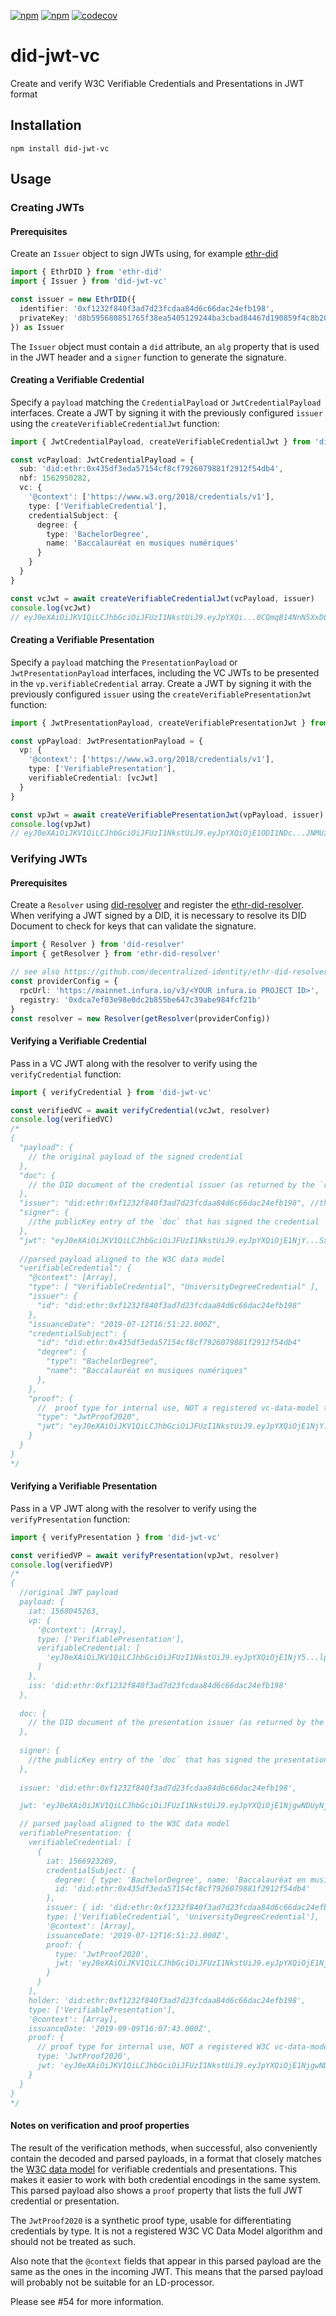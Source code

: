 [![npm](https://img.shields.io/npm/dt/did-jwt-vc.svg)](https://www.npmjs.com/package/did-jwt-vc)
[![npm](https://img.shields.io/npm/v/did-jwt-vc.svg)](https://www.npmjs.com/package/did-jwt-vc)
[![codecov](https://codecov.io/gh/decentralized-identity/did-jwt-vc/branch/master/graph/badge.svg)](https://codecov.io/gh/decentralized-identity/did-jwt-vc)

# did-jwt-vc

Create and verify W3C Verifiable Credentials and Presentations in JWT format

## Installation

```
npm install did-jwt-vc
```

## Usage

### Creating JWTs

#### Prerequisites

Create an `Issuer` object to sign JWTs using, for example [ethr-did](https://github.com/uport-project/ethr-did)

```typescript
import { EthrDID } from 'ethr-did'
import { Issuer } from 'did-jwt-vc'

const issuer = new EthrDID({
  identifier: '0xf1232f840f3ad7d23fcdaa84d6c66dac24efb198',
  privateKey: 'd8b595680851765f38ea5405129244ba3cbad84467d190859f4c8b20c1ff6c75'
}) as Issuer
```

The `Issuer` object must contain a `did` attribute, an `alg` property that is used in the JWT header and a `signer`
function to generate the signature.

#### Creating a Verifiable Credential

Specify a `payload` matching the `CredentialPayload` or `JwtCredentialPayload` interfaces. Create a JWT by signing it
with the previously configured `issuer` using the `createVerifiableCredentialJwt` function:

```typescript
import { JwtCredentialPayload, createVerifiableCredentialJwt } from 'did-jwt-vc'

const vcPayload: JwtCredentialPayload = {
  sub: 'did:ethr:0x435df3eda57154cf8cf7926079881f2912f54db4',
  nbf: 1562950282,
  vc: {
    '@context': ['https://www.w3.org/2018/credentials/v1'],
    type: ['VerifiableCredential'],
    credentialSubject: {
      degree: {
        type: 'BachelorDegree',
        name: 'Baccalauréat en musiques numériques'
      }
    }
  }
}

const vcJwt = await createVerifiableCredentialJwt(vcPayload, issuer)
console.log(vcJwt)
// eyJ0eXAiOiJKV1QiLCJhbGciOiJFUzI1NkstUiJ9.eyJpYXQi...0CQmqB14NnN5XxD0d_glLRs1Myc_LBJjnuNwE
```

#### Creating a Verifiable Presentation

Specify a `payload` matching the `PresentationPayload` or `JwtPresentationPayload` interfaces, including the VC JWTs to
be presented in the `vp.verifiableCredential` array. Create a JWT by signing it with the previously configured `issuer`
using the `createVerifiablePresentationJwt` function:

```typescript
import { JwtPresentationPayload, createVerifiablePresentationJwt } from 'did-jwt-vc'

const vpPayload: JwtPresentationPayload = {
  vp: {
    '@context': ['https://www.w3.org/2018/credentials/v1'],
    type: ['VerifiablePresentation'],
    verifiableCredential: [vcJwt]
  }
}

const vpJwt = await createVerifiablePresentationJwt(vpPayload, issuer)
console.log(vpJwt)
// eyJ0eXAiOiJKV1QiLCJhbGciOiJFUzI1NkstUiJ9.eyJpYXQiOjE1ODI1NDc...JNMUzZ6naacuWNGdZGuU0ZDwmgpUMUqIzMqFFRmge0R8QA
```

### Verifying JWTs

#### Prerequisites

Create a `Resolver` using [did-resolver](https://github.com/decentralized-identity/did-resolver) and register the
[ethr-did-resolver](https://github.com/decentralized-identity/ethr-did-resolver). When verifying a JWT signed by a DID,
it is necessary to resolve its DID Document to check for keys that can validate the signature.

```typescript
import { Resolver } from 'did-resolver'
import { getResolver } from 'ethr-did-resolver'

// see also https://github.com/decentralized-identity/ethr-did-resolver#multi-network-configuration
const providerConfig = {
  rpcUrl: 'https://mainnet.infura.io/v3/<YOUR infura.io PROJECT ID>',
  registry: '0xdca7ef03e98e0dc2b855be647c39abe984fcf21b'
}
const resolver = new Resolver(getResolver(providerConfig))
```

#### Verifying a Verifiable Credential

Pass in a VC JWT along with the resolver to verify using the `verifyCredential` function:

```typescript
import { verifyCredential } from 'did-jwt-vc'

const verifiedVC = await verifyCredential(vcJwt, resolver)
console.log(verifiedVC)
/*
{
  "payload": {
    // the original payload of the signed credential
  },
  "doc": {
    // the DID document of the credential issuer (as returned by the `resolver`)
  },
  "issuer": "did:ethr:0xf1232f840f3ad7d23fcdaa84d6c66dac24efb198", //the credential issuer
  "signer": {
    //the publicKey entry of the `doc` that has signed the credential
  },
  "jwt": "eyJ0eXAiOiJKV1QiLCJhbGciOiJFUzI1NkstUiJ9.eyJpYXQiOjE1NjY...Sx3Y2IdWaUpatJQA", // the original credential
  
  //parsed payload aligned to the W3C data model
  "verifiableCredential": {
    "@context": [Array],
    "type": [ "VerifiableCredential", "UniversityDegreeCredential" ],
    "issuer": {
      "id": "did:ethr:0xf1232f840f3ad7d23fcdaa84d6c66dac24efb198"
    },
    "issuanceDate": "2019-07-12T16:51:22.000Z",
    "credentialSubject": {
      "id": "did:ethr:0x435df3eda57154cf8cf7926079881f2912f54db4"
      "degree": {
        "type": "BachelorDegree",
        "name": "Baccalauréat en musiques numériques"
      },
    },
    "proof": {
      //  proof type for internal use, NOT a registered vc-data-model type
      "type": "JwtProof2020",
      "jwt": "eyJ0eXAiOiJKV1QiLCJhbGciOiJFUzI1NkstUiJ9.eyJpYXQiOjE1NjY...Sx3Y2IdWaUpatJQA"
    }
  }
}
*/
```

#### Verifying a Verifiable Presentation

Pass in a VP JWT along with the resolver to verify using the `verifyPresentation` function:

```typescript
import { verifyPresentation } from 'did-jwt-vc'

const verifiedVP = await verifyPresentation(vpJwt, resolver)
console.log(verifiedVP)
/*
{
  //original JWT payload
  payload: {
    iat: 1568045263,
    vp: {
      '@context': [Array],
      type: ['VerifiablePresentation'],
      verifiableCredential: [
        'eyJ0eXAiOiJKV1QiLCJhbGciOiJFUzI1NkstUiJ9.eyJpYXQiOjE1NjY5...lpNm51cqSx3Y2IdWaUpatJQA'
      ]
    },
    iss: 'did:ethr:0xf1232f840f3ad7d23fcdaa84d6c66dac24efb198'
  },
  
  doc: {
    // the DID document of the presentation issuer (as returned by the `resolver`)
  },
  
  signer: {
    //the publicKey entry of the `doc` that has signed the presentation
  },
  
  issuer: 'did:ethr:0xf1232f840f3ad7d23fcdaa84d6c66dac24efb198',

  jwt: 'eyJ0eXAiOiJKV1QiLCJhbGciOiJFUzI1NkstUiJ9.eyJpYXQiOjE1NjgwNDUyNjMsInZwIjp7...ViNNCvoTQ-swSHwbELW7-EGPAcHLOMiIwE',

  // parsed payload aligned to the W3C data model
  verifiablePresentation: {
    verifiableCredential: [
      {
        iat: 1566923269,
        credentialSubject: {
          degree: { type: 'BachelorDegree', name: 'Baccalauréat en musiques numériques' },
          id: 'did:ethr:0x435df3eda57154cf8cf7926079881f2912f54db4'
        },
        issuer: { id: 'did:ethr:0xf1232f840f3ad7d23fcdaa84d6c66dac24efb198' },
        type: ['VerifiableCredential', 'UniversityDegreeCredential'],
        '@context': [Array],
        issuanceDate: '2019-07-12T16:51:22.000Z',
        proof: {
          type: 'JwtProof2020',
          jwt: 'eyJ0eXAiOiJKV1QiLCJhbGciOiJFUzI1NkstUiJ9.eyJpYXQiOjE1NjY5...lpNm51cqSx3Y2IdWaUpatJQA'
        }
      }
    ],
    holder: 'did:ethr:0xf1232f840f3ad7d23fcdaa84d6c66dac24efb198',
    type: ['VerifiablePresentation'],
    '@context': [Array],
    issuanceDate: '2019-09-09T16:07:43.000Z',
    proof: {
      // proof type for internal use, NOT a registered W3C vc-data-model proof type
      type: 'JwtProof2020',
      jwt: 'eyJ0eXAiOiJKV1QiLCJhbGciOiJFUzI1NkstUiJ9.eyJpYXQiOjE1NjgwNDUyNjMsInZwI...ViNNCvoTQ-swSHwbELW7-EGPAcHLOMiIwE'
    }
  }
}
*/
```

#### Notes on verification and proof properties

The result of the verification methods, when successful, also conveniently contain the decoded and parsed payloads, in a
format that closely matches the [W3C data model](https://www.w3.org/TR/vc-data-model/) for verifiable credentials and
presentations. This makes it easier to work with both credential encodings in the same system. This parsed payload also
shows a `proof` property that lists the full JWT credential or presentation.

The `JwtProof2020` is a synthetic proof type, usable for differentiating credentials by type. It is not a registered W3C
VC Data Model algorithm and should not be treated as such.

Also note that the `@context` fields that appear in this parsed payload are the same as the ones in the incoming JWT.
This means that the parsed payload will probably not be suitable for an LD-processor.

Please see #54 for more information.
